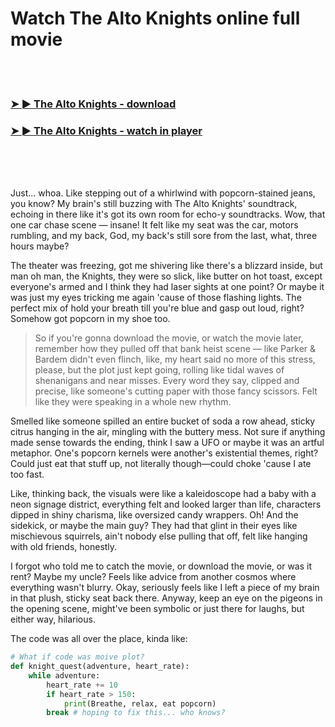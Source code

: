 <h1>Watch The Alto Knights online full movie</h1>


<br><br>

<h3><a href="https://Andys-calnouthoughstar1979.github.io/khsturhzwn/">➤ ► The Alto Knights - download</a></h3> 
<h3><a href="https://Andys-calnouthoughstar1979.github.io/khsturhzwn/">➤ ► The Alto Knights - watch in player</a></h3>


<br><br><br>


Just... whoa. Like stepping out of a whirlwind with popcorn-stained jeans, you know? My brain's still buzzing with The Alto Knights' soundtrack, echoing in there like it's got its own room for echo-y soundtracks. Wow, that one car chase scene — insane! It felt like my seat was the car, motors rumbling, and my back, God, my back's still sore from the last, what, three hours maybe?

The theater was freezing, got me shivering like there's a blizzard inside, but man oh man, the Knights, they were so slick, like butter on hot toast, except everyone's armed and I think they had laser sights at one point? Or maybe it was just my eyes tricking me again 'cause of those flashing lights. The perfect mix of hold your breath till you're blue and gasp out loud, right? Somehow got popcorn in my shoe too.

> So if you're gonna download the movie, or watch the movie later, remember how they pulled off that bank heist scene — like Parker & Bardem didn't even flinch, like, my heart said no more of this stress, please, but the plot just kept going, rolling like tidal waves of shenanigans and near misses. Every word they say, clipped and precise, like someone's cutting paper with those fancy scissors. Felt like they were speaking in a whole new rhythm.

Smelled like someone spilled an entire bucket of soda a row ahead, sticky citrus hanging in the air, mingling with the buttery mess. Not sure if anything made sense towards the ending, think I saw a UFO or maybe it was an artful metaphor. One's popcorn kernels were another's existential themes, right? Could just eat that stuff up, not literally though—could choke 'cause I ate too fast. 

Like, thinking back, the visuals were like a kaleidoscope had a baby with a neon signage district, everything felt and looked larger than life, characters dipped in shiny charisma, like oversized candy wrappers. Oh! And the sidekick, or maybe the main guy? They had that glint in their eyes like mischievous squirrels, ain't nobody else pulling that off, felt like hanging with old friends, honestly.

I forgot who told me to catch the movie, or download the movie, or was it rent? Maybe my uncle? Feels like advice from another cosmos where everything wasn't blurry. Okay, seriously feels like I left a piece of my brain in that plush, sticky seat back there. Anyway, keep an eye on the pigeons in the opening scene, might've been symbolic or just there for laughs, but either way, hilarious.

The code was all over the place, kinda like:

```python
# What if code was moive plot?
def knight_quest(adventure, heart_rate):
    while adventure:
        heart_rate += 10
        if heart_rate > 150:
            print(Breathe, relax, eat popcorn)
        break # hoping to fix this... who knows?
```
